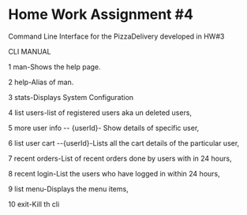 # Home Work Assignment #4 

Command Line Interface for the PizzaDelivery developed in HW#3

CLI MANUAL

1 man-Shows the help page.

2 help-Alias of man.

3 stats-Displays System Configuration

4 list users-list of registered users aka un deleted users,

5 more user info -- {userId}- Show details of specific user,

6 list user cart  --{userId}-Lists all the cart details of the particular user,

7 recent orders-List of recent orders done by users with in 24 hours,

8 recent login-List the users who have logged in within 24 hours,

9 list menu-Displays the menu items,

10 exit-Kill th cli
 


